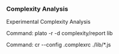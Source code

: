 ### Complexity Analysis
Experimental Complexity Analysis

Command: plato -r -d complexity/report lib

Command: cr --config .complexrc ./lib/*.js
